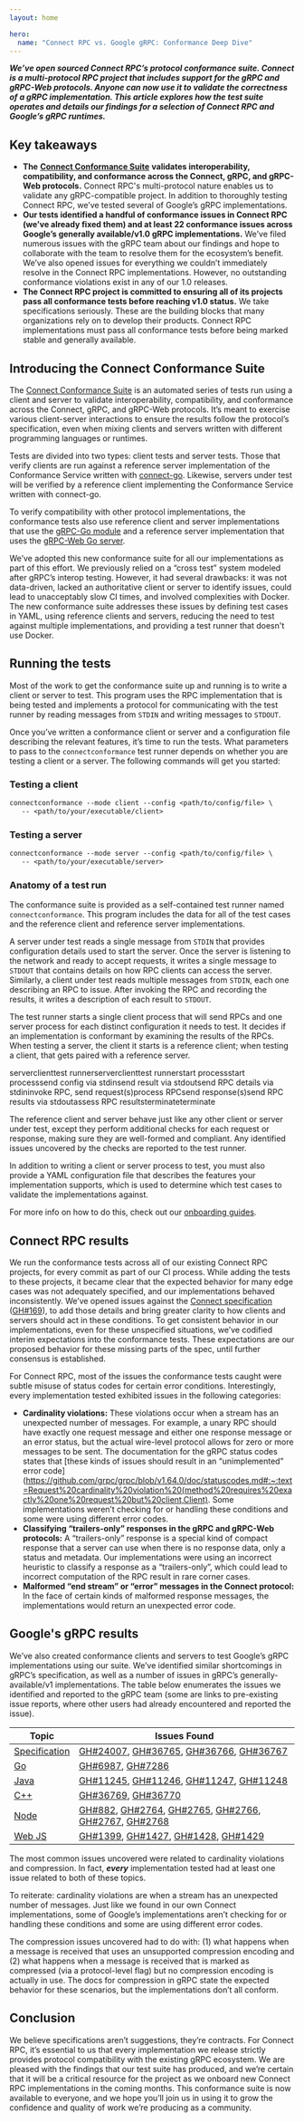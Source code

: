 ```yaml
---
layout: home

hero:
  name: "Connect RPC vs. Google gRPC: Conformance Deep Dive"
---
```


**_We’ve open sourced Connect RPC’s protocol conformance suite. Connect is a multi-protocol RPC project that includes support for the gRPC and gRPC-Web protocols. Anyone can now use it to validate the correctness of a gRPC implementation. This article explores how the test suite operates and details our findings for a selection of Connect RPC and Google’s gRPC runtimes._**

## Key takeaways

- **The** [**Connect Conformance Suite**](https://github.com/connectrpc/conformance) **validates interoperability, compatibility, and conformance across the Connect, gRPC, and gRPC-Web protocols.** Connect RPC's multi-protocol nature enables us to validate any gRPC-compatible project. In addition to thoroughly testing Connect RPC, we’ve tested several of Google’s gRPC implementations.
- **Our tests identified a handful of conformance issues in Connect RPC (we’ve already fixed them) and at least 22 conformance issues across Google’s generally available/v1.0 gRPC implementations.** We’ve filed numerous issues with the gRPC team about our findings and hope to collaborate with the team to resolve them for the ecosystem’s benefit. We’ve also opened issues for everything we couldn’t immediately resolve in the Connect RPC implementations. However, no outstanding conformance violations exist in any of our 1.0 releases.
- **The Connect RPC project is committed to ensuring all of its projects pass all conformance tests before reaching v1.0 status.** We take specifications seriously. These are the building blocks that many organizations rely on to develop their products. Connect RPC implementations must pass all conformance tests before being marked stable and generally available.

## Introducing the Connect Conformance Suite

The [Connect Conformance Suite](https://github.com/connectrpc/conformance) is an automated series of tests run using a client and server to validate interoperability, compatibility, and conformance across the Connect, gRPC, and gRPC-Web protocols. It’s meant to exercise various client-server interactions to ensure the results follow the protocol’s specification, even when mixing clients and servers written with different programming languages or runtimes.

Tests are divided into two types: client tests and server tests. Those that verify clients are run against a reference server implementation of the Conformance Service written with [connect-go](https://github.com/connectrpc/connect-go). Likewise, servers under test will be verified by a reference client implementing the Conformance Service written with connect-go.

To verify compatibility with other protocol implementations, the conformance tests also use reference client and server implementations that use the [gRPC-Go module](https://github.com/grpc/grpc-go) and a reference server implementation that uses the [gRPC-Web Go server](https://github.com/improbable-eng/grpc-web).

We’ve adopted this new conformance suite for all our implementations as part of this effort. We previously relied on a “cross test” system modeled after gRPC’s interop testing. However, it had several drawbacks: it was not data-driven, lacked an authoritative client or server to identify issues, could lead to unacceptably slow CI times, and involved complexities with Docker. The new conformance suite addresses these issues by defining test cases in YAML, using reference clients and servers, reducing the need to test against multiple implementations, and providing a test runner that doesn't use Docker.

## Running the tests

Most of the work to get the conformance suite up and running is to write a client or server to test. This program uses the RPC implementation that is being tested and implements a protocol for communicating with the test runner by reading messages from `STDIN` and writing messages to `STDOUT`.

Once you’ve written a conformance client or server and a configuration file describing the relevant features, it’s time to run the tests. What parameters to pass to the `connectconformance` test runner depends on whether you are testing a client or a server. The following commands will get you started:

### Testing a client

```protobuf
connectconformance --mode client --config <path/to/config/file> \
   -- <path/to/your/executable/client>
```

### Testing a server

```protobuf
connectconformance --mode server --config <path/to/config/file> \
   -- <path/to/your/executable/server>
```

### Anatomy of a test run

The conformance suite is provided as a self-contained test runner named `connectconformance`. This program includes the data for all of the test cases and the reference client and reference server implementations.

A server under test reads a single message from `STDIN` that provides configuration details used to start the server. Once the server is listening to the network and ready to accept requests, it writes a single message to `STDOUT` that contains details on how RPC clients can access the server. Similarly, a client under test reads multiple messages from `STDIN`, each one describing an RPC to issue. After invoking the RPC and recording the results, it writes a description of each result to `STDOUT`.

The test runner starts a single client process that will send RPCs and one server process for each distinct configuration it needs to test. It decides if an implementation is conformant by examining the results of the RPCs. When testing a server, the client it starts is a reference client; when testing a client, that gets paired with a reference server.

serverclienttest runnerserverclienttest runnerstart processstart processsend config via stdinsend result via stdoutsend RPC details via stdininvoke RPC, send request(s)process RPCsend response(s)send RPC results via stdoutassess RPC resultsterminateterminate

The reference client and server behave just like any other client or server under test, except they perform additional checks for each request or response, making sure they are well-formed and compliant. Any identified issues uncovered by the checks are reported to the test runner.

In addition to writing a client or server process to test, you must also provide a YAML configuration file that describes the features your implementation supports, which is used to determine which test cases to validate the implementations against.

For more info on how to do this, check out our [onboarding guides](https://github.com/connectrpc/conformance?tab=readme-ov-file#documentation).

## Connect RPC results

We run the conformance tests across all of our existing Connect RPC projects, for every commit as part of our CI process. While adding the tests to these projects, it became clear that the expected behavior for many edge cases was not adequately specified, and our implementations behaved inconsistently. We’ve opened issues against the [Connect specification](https://connectrpc.com/docs/protocol) ([GH#169](https://github.com/connectrpc/connectrpc.com/issues/169)), to add those details and bring greater clarity to how clients and servers should act in these conditions. To get consistent behavior in our implementations, even for these unspecified situations, we’ve codified interim expectations into the conformance tests. These expectations are our proposed behavior for these missing parts of the spec, until further consensus is established.

For Connect RPC, most of the issues the conformance tests caught were subtle misuse of status codes for certain error conditions. Interestingly, every implementation tested exhibited issues in the following categories:

- **Cardinality violations:** These violations occur when a stream has an unexpected number of messages. For example, a unary RPC should have exactly one request message and either one response message or an error status, but the actual wire-level protocol allows for zero or more messages to be sent. The documentation for the gRPC status codes states that [these kinds of issues should result in an “unimplemented” error code](https://github.com/grpc/grpc/blob/v1.64.0/doc/statuscodes.md#:~:text=Request%20cardinality%20violation%20(method%20requires%20exactly%20one%20request%20but%20client,Client). Some implementations weren’t checking for or handling these conditions and some were using different error codes.
- **Classifying “trailers-only” responses in the gRPC and gRPC-Web protocols:** A “trailers-only” response is a special kind of compact response that a server can use when there is no response data, only a status and metadata. Our implementations were using an incorrect heuristic to classify a response as a “trailers-only”, which could lead to incorrect computation of the RPC result in rare corner cases.
- **Malformed “end stream” or “error” messages in the Connect protocol:** In the face of certain kinds of malformed response messages, the implementations would return an unexpected error code.

## Google's gRPC results

We’ve also created conformance clients and servers to test Google’s gRPC implementations using our suite. We’ve identified similar shortcomings in gRPC’s specification, as well as a number of issues in gRPC’s generally-available/v1 implementations. The table below enumerates the issues we identified and reported to the gRPC team (some are links to pre-existing issue reports, where other users had already encountered and reported the issue).

| Topic                                                         | Issues Found                                                                                                                                                                                                                                                                                                                                             |
| ------------------------------------------------------------- | -------------------------------------------------------------------------------------------------------------------------------------------------------------------------------------------------------------------------------------------------------------------------------------------------------------------------------------------------------- |
| [Specification](https://github.com/grpc/grpc/tree/master/doc) | [GH#24007](https://github.com/grpc/grpc/issues/24007), [GH#36765](https://github.com/grpc/grpc/issues/36765), [GH#36766](https://github.com/grpc/grpc/issues/36766), [GH#36767](https://github.com/grpc/grpc/issues/36767)                                                                                                                               |
| [Go](https://github.com/grpc/grpc-go)                         | [GH#6987](https://github.com/grpc/grpc-go/issues/6987), [GH#7286](https://github.com/grpc/grpc-go/issues/7286)                                                                                                                                                                                                                                           |
| [Java](https://github.com/grpc/grpc-java)                     | [GH#11245](https://github.com/grpc/grpc-java/issues/11245), [GH#11246](https://github.com/grpc/grpc-java/issues/11246), [GH#11247](https://github.com/grpc/grpc-java/issues/11247), [GH#11248](https://github.com/grpc/grpc-java/issues/11248)                                                                                                           |
| [C++](https://github.com/grpc/grpc)                           | [GH#36769](https://github.com/grpc/grpc/issues/36769), [GH#36770](https://github.com/grpc/grpc/issues/36770)                                                                                                                                                                                                                                             |
| [Node](https://github.com/grpc/grpc-node)                     | [GH#882](https://github.com/grpc/grpc-node/issues/882), [GH#2764](https://github.com/grpc/grpc-node/issues/2764), [GH#2765](https://github.com/grpc/grpc-node/issues/2765), [GH#2766](https://github.com/grpc/grpc-node/issues/2766), [GH#2767](https://github.com/grpc/grpc-node/issues/2767), [GH#2768](https://github.com/grpc/grpc-node/issues/2768) |
| [Web JS](https://github.com/grpc/grpc-web)                    | [GH#1399](https://github.com/grpc/grpc-web/issues/1399), [GH#1427](https://github.com/grpc/grpc-web/issues/1427), [GH#1428](https://github.com/grpc/grpc-web/issues/1428), [GH#1429](https://github.com/grpc/grpc-web/issues/1429)                                                                                                                       |

The most common issues uncovered were related to cardinality violations and compression. In fact, **_every_** implementation tested had at least one issue related to both of these topics.

To reiterate: cardinality violations are when a stream has an unexpected number of messages. Just like we found in our own Connect implementations, some of Google’s implementations aren’t checking for or handling these conditions and some are using different error codes.

The compression issues uncovered had to do with: (1) what happens when a message is received that uses an unsupported compression encoding and (2) what happens when a message is received that is marked as compressed (via a protocol-level flag) but no compression encoding is actually in use. The docs for compression in gRPC state the expected behavior for these scenarios, but the implementations don’t all conform.

## Conclusion

We believe specifications aren’t suggestions, they’re contracts. For Connect RPC, it’s essential to us that every implementation we release strictly provides protocol compatibility with the existing gRPC ecosystem. We are pleased with the findings that our test suite has produced, and we’re certain that it will be a critical resource for the project as we onboard new Connect RPC implementations in the coming months. This conformance suite is now available to everyone, and we hope you’ll join us in using it to grow the confidence and quality of work we’re producing as a community.

‍
